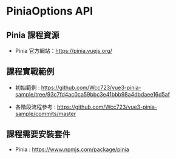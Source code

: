 # PiniaOptions API

## Pinia 課程資源

- Pinia 官方網站：https://pinia.vuejs.org/

## 課程實戰範例

- 初始範例 : https://github.com/Wcc723/vue3-pinia-sample/tree/93c7fd4ac0ca59bbc3e41bbb98a4dbdaee16d5af

- 各階段流程參考 : https://github.com/Wcc723/vue3-pinia-sample/commits/master

## 課程需要安裝套件

- Pinia : https://www.npmjs.com/package/pinia

